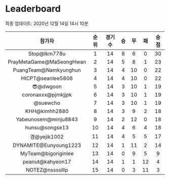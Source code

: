 # Leaderboard
최종 업데이트: 2020년 12월 14일 14시 10분




| 참가자 | 순위 | 경기수 | 승 | 무 | 패 | 승점 |
|:---:|:---:|:---:|:---:|:---:|:---:|:---:|
| Stop@lkm778u | 1 | 14 | 8 | 6 | 0 | 30 |
| PrayMetaGame@MaSeongHwan | 2 | 14 | 5 | 8 | 1 | 23 |
| PuangTeam@Namkyunghun | 3 | 14 | 4 | 10 | 0 | 22 |
| HICPT@seanlee5808 | 4 | 14 | 4 | 10 | 0 | 22 |
| 😎@dwgoon | 5 | 14 | 3 | 10 | 1 | 19 |
| coronaxxx@pjmkjjpk | 6 | 14 | 3 | 10 | 1 | 19 |
| @suewcho | 7 | 14 | 3 | 10 | 1 | 19 |
| KHH@kimhh2880 | 8 | 14 | 3 | 9 | 2 | 18 |
| Yabeunosem@minju8843 | 9 | 14 | 2 | 12 | 0 | 18 |
| hunsu@songse13 | 10 | 14 | 4 | 6 | 4 | 18 |
| 경@yejik1002 | 11 | 14 | 4 | 5 | 5 | 17 |
| DYNAMITE@Eunyoung1223 | 12 | 14 | 1 | 11 | 2 | 14 |
| MyTeam@bigoriginlee | 13 | 14 | 0 | 9 | 5 | 9 |
| peanut@kahyeon17 | 14 | 14 | 1 | 1 | 12 | 4 |
| NOTEZ@nsssslllp | 15 | 14 | 0 | 3 | 11 | 3 |